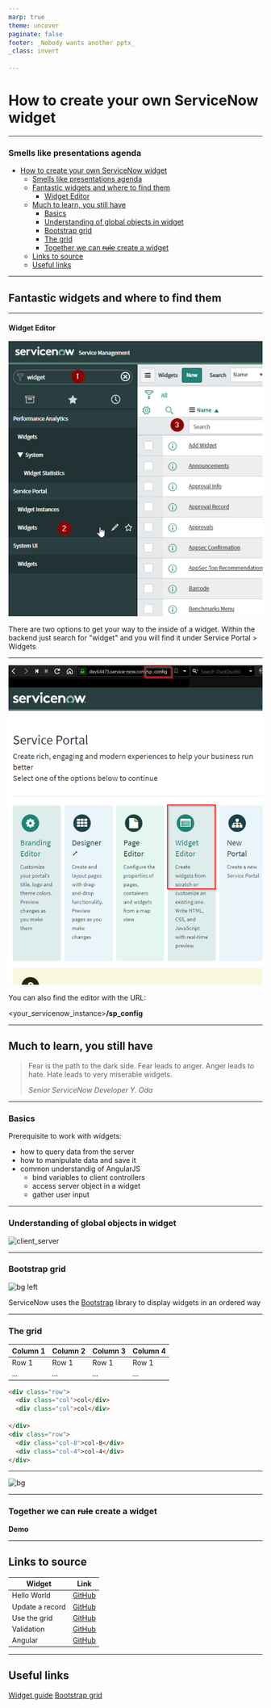 ```yaml
---
marp: true
theme: uncover
paginate: false
footer: _Nobody wants another pptx_
_class: invert

---
```




# How to create your own ServiceNow widget

---

<!-- paginate: true -->

### Smells like presentations agenda

- [How to create your own ServiceNow widget](#how-to-create-your-own-servicenow-widget)
    - [Smells like presentations agenda](#smells-like-presentations-agenda)
  - [Fantastic widgets and where to find them](#fantastic-widgets-and-where-to-find-them)
      - [Widget Editor](#widget-editor)
  - [Much to learn, you still have](#much-to-learn-you-still-have)
    - [Basics](#basics)
    - [Understanding of global objects in widget](#understanding-of-global-objects-in-widget)
    - [Bootstrap grid](#bootstrap-grid)
    - [The grid](#the-grid)
    - [Together we can ~~rule~~ create a widget](#together-we-can-srules-create-a-widget)
  - [Links to source](#links-to-source)
  - [Useful links](#useful-links)

---

<!-- _class: invert -->
## Fantastic widgets and where to find them

---

#### Widget Editor

![bg left](widget_backend_ui.png)

There are two options to get your way to the inside of a widget.
Within the backend just search for "widget" and you will find it under
Service Portal > Widgets

---

![bg left](widget_sp_config.png)

You can also find the editor with the URL:

<your_servicenow_instance>**/sp_config**

---

<!-- _class: invert -->
## Much to learn, you still have

> Fear is the path to the dark side. Fear leads to anger. Anger leads to hate. 
> Hate leads to very miserable widgets.
>
> *Senior ServiceNow Developer Y. Oda*

---

### Basics

Prerequisite to work with widgets:
- how to query data from the server
- how to manipulate data and save it
- common understandig of AngularJS
  - bind variables to client controllers
  - access server object in a widget
  - gather user input

---

### Understanding of global objects in widget

![client_server](/widget_presentation/Server-ClientGlobalScripts.png)

---

### Bootstrap grid

![bg left](/widget_presentation/src/grid.jpg)

ServiceNow uses the [Bootstrap](https://getbootstrap.com) library to display widgets in an ordered way

---

### The grid

Column 1 | Column 2 | Column 3 | Column 4
---|---|---|---
Row 1 | Row 1 | Row 1 | Row 1 |
...|...|...|...

```html
<div class="row">
  <div class="col">col</div>
  <div class="col">col</div>

</div>
<div class="row">
  <div class="col-8">col-8</div>
  <div class="col-4">col-4</div>
</div>
```

---

![bg](/widget_presentation/src/page_designer_columns.png)

---

### Together we can ~~rule~~ create a widget

**Demo**

---

## Links to source

Widget | Link
---|---
Hello World | [GitHub](https://github.com/t3chnico/widget_fundamentals/tree/master/example_widgets/hello_world)
Update a record | [GitHub]()
Use the grid | [GitHub]()
Validation |[GitHub]()
Angular | [GitHub]()

---

## Useful links

[Widget guide](https://docs.servicenow.com/bundle/orlando-servicenow-platform/page/build/service-portal/concept/widget-dev-guide.html)
[Bootstrap grid](https://getbootstrap.com/docs/4.0/layout/grid/)